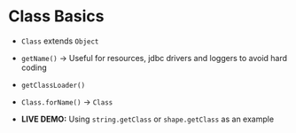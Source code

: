 # Class Basics

* ``Class`` extends ``Object``
* ``getName()`` -> Useful for resources, jdbc drivers and loggers to avoid hard coding
* ``getClassLoader()``
* ``Class.forName()`` -> ``Class``

* __LIVE DEMO:__ Using ``string.getClass`` or ``shape.getClass`` as an example
